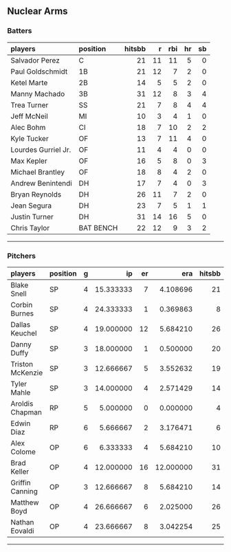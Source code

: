 ## Nuclear Arms

### Batters

 
|players             |position  | hitsbb|  r| rbi| hr| sb| 
|:-------------------|:---------|------:|--:|---:|--:|--:| 
|Salvador Perez      |C         |     21| 11|  11|  5|  0| 
|Paul Goldschmidt    |1B        |     21| 12|   7|  2|  0| 
|Ketel Marte         |2B        |     14|  5|   5|  2|  0| 
|Manny Machado       |3B        |     31| 12|   8|  3|  4| 
|Trea Turner         |SS        |     21|  7|   8|  4|  4| 
|Jeff McNeil         |MI        |     10|  3|   4|  1|  0| 
|Alec Bohm           |CI        |     18|  7|  10|  2|  2| 
|Kyle Tucker         |OF        |     13|  7|  11|  4|  0| 
|Lourdes Gurriel Jr. |OF        |     11|  4|   4|  0|  0| 
|Max Kepler          |OF        |     16|  5|   8|  0|  3| 
|Michael Brantley    |OF        |     18|  8|   4|  2|  0| 
|Andrew Benintendi   |DH        |     17|  7|   4|  0|  3| 
|Bryan Reynolds      |DH        |     26| 11|   7|  2|  0| 
|Jean Segura         |DH        |     23|  7|   5|  1|  1| 
|Justin Turner       |DH        |     31| 14|  16|  5|  0| 
|Chris Taylor        |BAT BENCH |     22| 12|   9|  3|  2| 


* * *

### Pitchers

 
|players          |position |  g|        ip| er|       era| hitsbb|      whip| so|  w| sv| 
|:----------------|:--------|--:|---------:|--:|---------:|------:|---------:|--:|--:|--:| 
|Blake Snell      |SP       |  4| 15.333333|  7|  4.108696|     21| 1.3695652| 24|  0|  0| 
|Corbin Burnes    |SP       |  4| 24.333333|  1|  0.369863|      8| 0.3287671| 40|  2|  0| 
|Dallas Keuchel   |SP       |  4| 19.000000| 12|  5.684210|     26| 1.3684211| 10|  1|  0| 
|Danny Duffy      |SP       |  3| 18.000000|  1|  0.500000|     20| 1.1111111| 19|  2|  0| 
|Triston McKenzie |SP       |  3| 12.666667|  5|  3.552632|     19| 1.5000000| 18|  0|  0| 
|Tyler Mahle      |SP       |  3| 14.000000|  4|  2.571429|     14| 1.0000000| 22|  1|  0| 
|Aroldis Chapman  |RP       |  5|  5.000000|  0|  0.000000|      4| 0.8000000| 13|  1|  2| 
|Edwin Diaz       |RP       |  6|  5.666667|  2|  3.176471|      6| 1.0588235|  7|  1|  2| 
|Alex Colome      |OP       |  6|  6.333333|  4|  5.684210|     10| 1.5789474|  7|  1|  2| 
|Brad Keller      |OP       |  4| 12.000000| 16| 12.000000|     31| 2.5833333|  9|  1|  0| 
|Griffin Canning  |OP       |  3| 12.666667|  8|  5.684210|     14| 1.1052632| 14|  1|  0| 
|Matthew Boyd     |OP       |  4| 26.666667|  6|  2.025000|     26| 0.9750000| 19|  2|  0| 
|Nathan Eovaldi   |OP       |  4| 23.666667|  8|  3.042254|     25| 1.0563380| 24|  3|  0| 


* * *


